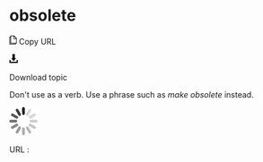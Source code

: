 # obsolete

![Copy URL](media/obsolete/Copy.png)
Copy URL

![Download](media/obsolete/Download.png)

Download topic

Don't use as a verb. Use a phrase such as *make obsolete* instead.

![In progress](media/obsolete/activity-large.gif)

URL :
